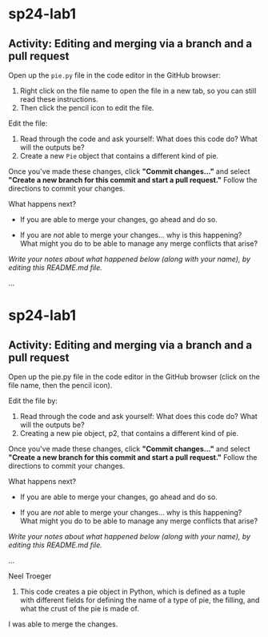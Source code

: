 # sp24-lab1
## Activity: Editing and merging via a branch and a pull request

Open up the `pie.py` file in the code editor in the GitHub browser: 
1. Right click on the file name to open the file in a new tab, so you can still read these instructions.
2. Then click the pencil icon to edit the file.

Edit the file:
1. Read through the code and ask yourself: What does this code do? What will the outputs be?
2. Create a new `Pie` object that contains a different kind of pie.

Once you've made these changes, click **"Commit changes..."** and select **"Create a new branch for this commit and start a pull request."** Follow the directions to commit your changes.

What happens next? 

- If you are able to merge your changes, go ahead and do so.

- If you are _not_ able to merge your changes... why is this happening? What might you do to be able to manage any merge conflicts that arise?

_Write your notes about what happened below (along with your name), by editing this README.md file._

...

# sp24-lab1
## Activity: Editing and merging via a branch and a pull request

Open up the pie.py file in the code editor in the GitHub browser (click on the file name, then the pencil icon). 

Edit the file by:

1. Read through the code and ask yourself: What does this code do? What will the outputs be?
2. Creating a new pie object, p2, that contains a different kind of pie.

Once you've made these changes, click **"Commit changes..."** and select **"Create a new branch for this commit and start a pull request."** Follow the directions to commit your changes.

What happens next? 

- If you are able to merge your changes, go ahead and do so.

- If you are _not_ able to merge your changes... why is this happening? What might you do to be able to manage any merge conflicts that arise?

_Write your notes about what happened below (along with your name), by editing this README.md file._

...

Neel Troeger

1. This code creates a pie object in Python, which is defined as a tuple with different fields for defining the name of a type of pie, the filling, and what the crust of the pie is made of.

I was able to merge the changes.
